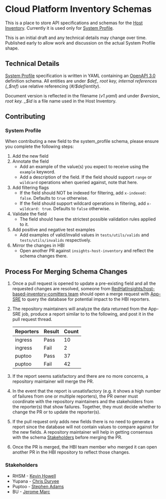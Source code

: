 # Cloud Platform Inventory Schemas #

This is a place to store API specifications and schemas for the [Host Inventory]. Currently it is used only for [System
Profile].

This is an initial draft and any technical details may change over time. Published early to allow work and discussion on
the actual System Profile shape.

## Technical Details ##

[System Profile] specification is written in YAML containing an [OpenAPI 3.0](https://swagger.io/specification/) definition schema. All entities are under _$def_ root key, internal references (_$ref_) use relative referencing (_#/$def/entity_).

Document version is reflected in the filename (_v1.yaml_) and under _$version_ root key. _$id_ is a file name used in
the Host Inventory.

## Contributing ##

### System Profile ###

When contributing a new field to the system_profile schema, please ensure you complete the following steps:

1. Add the new field
2. Annotate the field
    - Add an example of the value(s) you expect to receive using the `example` keyword.
    - Add a description of the field. If the field should support `range` or `wildcard` operations when queried against, note that here.
3. Add filtering flags
    - If the field should NOT be indexed for filtering, add `x-indexed: false`. Defaults to `true` otherwise.
    - If the field should support wildcard operations in filtering, add `x-wildcard: true`. Defaults to `false` otherwise.
4. Validate the field
    - The field should have the strictest possible validation rules applied to it.
5. Add positive and negative test examples
    - Add examples of valid/invalid values in `tests/utils/valids` and `tests/utils/invalids` respectively.
6. Mirror the changes in HBI
    - Open another PR against `insights-host-inventory` and reflect the schema changes there.

## Process For Merging Schema Changes ##

1. Once a pull request is opened to update a pre-existing field and all the requested changes are resolved, someone from [RedHatInsights/host-based-inventory-comitters team](https://github.com/orgs/RedHatInsights/teams/host-based-inventory-committers) should open a merge request with [App-SRE](https://gitlab.cee.redhat.com/service/app-interface/-/tree/master/data/services/insights/host-inventory/queries) to query the database for potential impact to the HBI reporters.

2. The repository maintainers will analyze the data returned from the App-SRE job, produce a report similar to to the following, and post it in the pull request thread.

    | Reporters | Result | Count |
    | --- | --- | --- |
    | ingress | Pass | 10 |
    | ingress | Fail | 2 |
    | puptoo | Pass | 37 |
    | puptoo | Fail | 42 |

3. If the report seems satisfactory and there are no more concerns, a repository maintainer will merge the PR.

4. In the event that the report is unsatisfactory (e.g. it shows a high number of failures from one or multiple reporters), the PR owner must coordinate with the repository maintainers and the stakeholders from the reporter(s) that show failures. Together, they must decide whether to change the PR or to update the reporter(s).

5. If the pull request only adds new fields there is no need to generate a report since the database will not contain values to compare against for the new fields. A repository maintainer will help in getting consensus with the schema [Stakeholders](#stakeholders) before merging the PR.

6. Once the PR is merged, the HBI team member who merged it can open another PR in the HBI repository to reflect those changes.

### Stakeholders ###

- RHSM - [Kevin Howell](https://github.com/kahowell)
- Yupana - [Chris Duryee](https://github.com/beav)
- Puptoo - [Stephen Adams](https://github.com/stevehnh)
- BU - [Jerome Marc](https://github.com/jeromemarc)

[Host Inventory]: https://github.com/RedHatInsights/insights-host-inventory/
[System Profile]: schemas/system_profile/
[OpenAPI 3.0]: https://swagger.io/specification/
